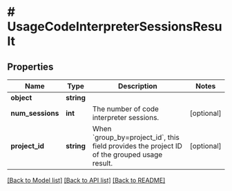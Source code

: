 # # UsageCodeInterpreterSessionsResult

## Properties

Name | Type | Description | Notes
------------ | ------------- | ------------- | -------------
**object** | **string** |  |
**num_sessions** | **int** | The number of code interpreter sessions. | [optional]
**project_id** | **string** | When &#x60;group_by&#x3D;project_id&#x60;, this field provides the project ID of the grouped usage result. | [optional]

[[Back to Model list]](../../README.md#models) [[Back to API list]](../../README.md#endpoints) [[Back to README]](../../README.md)
